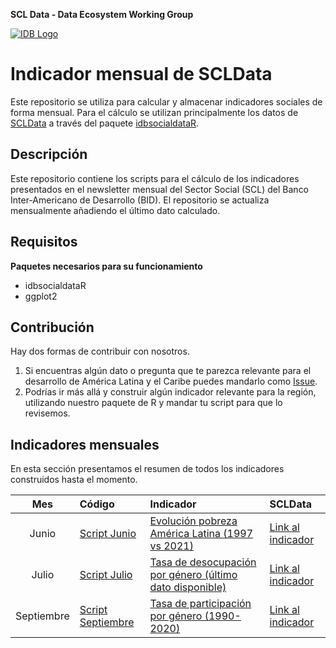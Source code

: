 **SCL Data - Data Ecosystem Working Group**

[![IDB Logo](https://scldata.iadb.org/assets/iadb-7779368a000004449beca0d4fc6f116cc0617572d549edf2ae491e9a17f63778.png)](https://scldata.iadb.org)

# Indicador mensual de SCLData
Este repositorio se utiliza para calcular y almacenar indicadores sociales de forma mensual. Para el cálculo se utilizan principalmente los datos de [SCLData](https://scldata.iadb.org/) a través del paquete [idbsocialdataR](https://github.com/EL-BID/idbsocialdataR).

## Descripción

Este repositorio contiene los scripts para el cálculo de los indicadores presentados en el newsletter mensual del Sector Social (SCL) del Banco Inter-Americano de Desarrollo (BID). 
El repositorio se actualiza mensualmente añadiendo el último dato calculado.

## Requisitos

**Paquetes necesarios para su funcionamiento**

- idbsocialdataR
- ggplot2

## Contribución

Hay dos formas de contribuir con nosotros. 

1. Si encuentras algún dato o pregunta que te parezca relevante para el desarrollo de América Latina y el Caribe puedes mandarlo como [Issue](https://github.com/BID-DATA/newsletter_scl/issues).
2. Podrías ir más allá y construir algún indicador relevante para la región, utilizando nuestro paquete de R y mandar tu script para que lo revisemos. 

## Indicadores mensuales

En esta sección presentamos el resumen de todos los indicadores construidos hasta el momento. 

| Mes | Código | Indicador | SCLData
| :---: | :--- | :--- | :--- | 
| Junio |[Script Junio](https://github.com/BID-DATA/newsletter_scl/blob/main/monthly%20figure_june.R)|[Evolución pobreza América Latina (1997 vs 2021)](https://github.com/BID-DATA/newsletter_scl/blob/main/Output/Poverty_evolution.jpg)|[Link al indicador](https://scldata.iadb.org/en/public/query-builder?collections=Household+Socio-Economic+Surveys&indicators=pobreza) | 
| Julio |[Script Julio](https://github.com/BID-DATA/newsletter_scl/blob/main/monthly%20figure_jul.R)|[Tasa de desocupación por género (último dato disponible)](https://github.com/BID-DATA/newsletter_scl/blob/main/Output/Unemployment_rate_gender.jpg)|[Link al indicador](https://scldata.iadb.org/es/public/query-builder?indicators=tasa_desocupacion&categories=sex) | 
| Septiembre |[Script Septiembre](https://github.com/BID-DATA/newsletter_scl/blob/main/monthly%20figure_sept.R)|[Tasa de participación por género (1990-2020)](https://github.com/BID-DATA/newsletter_scl/blob/main/Output/Participation_rate_lac.jpg)|[Link al indicador](https://scldata.iadb.org/es/public/query-builder?indicators=tasa_participacion&categories=sex) | 

